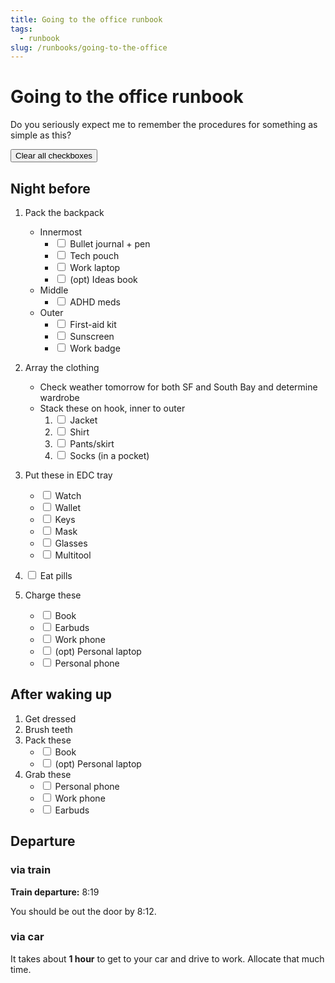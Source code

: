 ```yaml
---
title: Going to the office runbook
tags:
  - runbook
slug: /runbooks/going-to-the-office
---
```


# Going to the office runbook

Do you seriously expect me to remember the procedures for something as simple as
this?

<button onclick="clearAllCheckboxes()">Clear all checkboxes</button>

<script>
function clearAllCheckboxes() {
  document.querySelectorAll('.runbook-checkbox').forEach(c => c.checked = false)
}
</script>

## Night before

1. Pack the backpack

   - Innermost
     - <input type="checkbox" class="runbook-checkbox"> Bullet journal + pen
     - <input type="checkbox" class="runbook-checkbox"> Tech pouch
     - <input type="checkbox" class="runbook-checkbox"> Work laptop
     - <input type="checkbox" class="runbook-checkbox"> (opt) Ideas book
   - Middle
     - <input type="checkbox" class="runbook-checkbox"> ADHD meds
   - Outer
     - <input type="checkbox" class="runbook-checkbox"> First-aid kit
     - <input type="checkbox" class="runbook-checkbox"> Sunscreen
     - <input type="checkbox" class="runbook-checkbox"> Work badge

2. Array the clothing

   - Check weather tomorrow for both SF and South Bay and determine wardrobe
   - Stack these on hook, inner to outer
     1. <input type="checkbox" class="runbook-checkbox"> Jacket
     2. <input type="checkbox" class="runbook-checkbox"> Shirt
     3. <input type="checkbox" class="runbook-checkbox"> Pants/skirt
     4. <input type="checkbox" class="runbook-checkbox"> Socks (in a pocket)

3. Put these in EDC tray

   - <input type="checkbox" class="runbook-checkbox"> Watch
   - <input type="checkbox" class="runbook-checkbox"> Wallet
   - <input type="checkbox" class="runbook-checkbox"> Keys
   - <input type="checkbox" class="runbook-checkbox"> Mask
   - <input type="checkbox" class="runbook-checkbox"> Glasses
   - <input type="checkbox" class="runbook-checkbox"> Multitool

4. <input type="checkbox" class="runbook-checkbox"> Eat pills

5. Charge these
   - <input type="checkbox" class="runbook-checkbox"> Book
   - <input type="checkbox" class="runbook-checkbox"> Earbuds
   - <input type="checkbox" class="runbook-checkbox"> Work phone
   - <input type="checkbox" class="runbook-checkbox"> (opt) Personal laptop
   - <input type="checkbox" class="runbook-checkbox"> Personal phone

## After waking up

1. Get dressed
2. Brush teeth
3. Pack these
   - <input type="checkbox" class="runbook-checkbox"> Book
   - <input type="checkbox" class="runbook-checkbox"> (opt) Personal laptop
4. Grab these
   - <input type="checkbox" class="runbook-checkbox"> Personal phone
   - <input type="checkbox" class="runbook-checkbox"> Work phone
   - <input type="checkbox" class="runbook-checkbox"> Earbuds

## Departure

### via train

**Train departure:** 8:19

You should be out the door by 8:12.

### via car

It takes about **1 hour** to get to your car and drive to work. Allocate that
much time.
